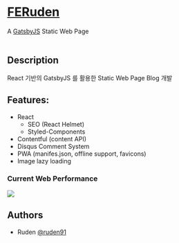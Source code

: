 # [FERuden](https://ruden91.github.io)

A [GatsbyJS](https://www.gatsbyjs.org/) Static Web Page <br /><br />

## Description

React 기반의 GatsbyJS 를 활용한 Static Web Page Blog 개발

## Features:

* React
  * SEO (React Helmet)
  * Styled-Components
* Contentful (content API)
* Disqus Comment System
* PWA (manifes.json, offline support, favicons)
* Image lazy loading

### Current Web Performance

![](https://images.ctfassets.net/hu4faubeotg0/2Dak9gyAWcK8SCM8qc26mw/55fd844404f1a6ba6c55a5011662eed8/_______________________________2018-06-06______________2.46.52.png)

## Authors

* Ruden [@ruden91](https://github.com/ruden91)
